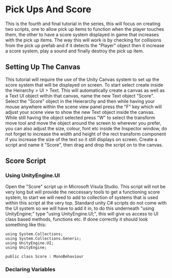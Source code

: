# Pick Ups And Score

This is the fourth and final tutorial in the series, this will focus on creating two scripts, one to allow pick up items to function
when the player touches them, the other to have a score system displayed in game that increases with the pick up items. The way this 
will work is by checking for collisions from the pick up prefab and if it detects the "Player" object then it increase a score system,
play a sound and finally destroy the pick up item.

## Setting Up The Canvas

This tutorial will require the use of the Unity Canvas system to set up the score system that will be displayed on screen. To start
select create inside the Heirarchy > UI > Text. This will automatically create a canvas as well as a Text UI object within that canvas, 
name the new Text object "Score". Select the "Score" object in the Heierarchy and then while having your mouse anywhere within the scene 
view panel press the "F" key which will adjust your scene view to show the new Text object inside the canvas. While still having the object 
selected press "W" to select the transform move tool and move the object around the screen to wherever you prefer, you can also adjust  the 
size, colour, font etc inside the Inspector window, do not forget to increase the width and height of the rect transform component if you 
increase the size of the text so it still displays on screen. Create a script and name it "Score", then drag and drop the script on to the
canvas.

## Score Script

### Using UnityEngine.UI

Open the "Score" script up in Microsoft Visula Studio. This script will not be very long but will provide the neccessary tools to get a functioning
score system, to start we will need to add to collection of systems that is used within this script at the very top. Standard unity C# scripts do not
come with the UI system so we will have to add it in, to do this underneath "using UnityEngine;" type "using UnityEngine.UI;", this will give us access
to UI class based methods, functions etc. If done correctly it should look something like this:

```
using System.Collections;
using System.Collections.Generic;
using UnityEngine.UI;
using UnityEngine;

public class Score : MonoBehaviour
```
### Declaring Variables
